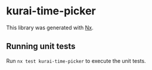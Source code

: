 # kurai-time-picker

This library was generated with [Nx](https://nx.dev).

## Running unit tests

Run `nx test kurai-time-picker` to execute the unit tests.
